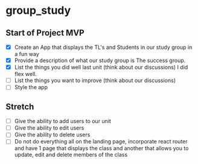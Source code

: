# group_study

## Start of Project MVP 
- [x] Create an App that displays the TL's and Students in our study group in a fun way
- [x] Provide a description of what our study group is
        The success group.
- [x] List the things you did well last unit (think about our discussions)
        I did flex well.
- [ ] List the things you want to improve (think about our discussions) 
- [ ] Style the app

## Stretch 
- [ ] Give the ability to add users to our unit
- [ ] Give the ability to edit users
- [ ] Give the ability to delete users
- [ ] Do not do everything all on the landing page, incorporate react router and have 1 page that displays the class and another that allows you to update, edit and delete members of the class